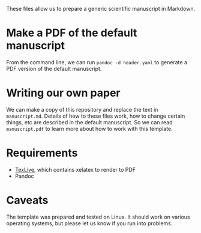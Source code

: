These files allow us to prepare a generic scientific manuscript in Markdown.

# Make a PDF of the default manuscript
From the command line, we can run `pandoc -d header.yaml` to generate a PDF version of the default manuscript.

# Writing our own paper
We can make a copy of this repository and replace the text in `manuscript.md`.
Details of how to these files work, how to change certain things, etc are described in the default manuscript.
So we can read `manuscript.pdf` to learn more about how to work with this template.

# Requirements
- [TexLive](https://www.tug.org/texlive/acquire-netinstall.html), which contains xelatex to render to PDF
- Pandoc

# Caveats
The template was prepared and tested on Linux. It should work on various operating systems, but please let us know if you run into problems.
